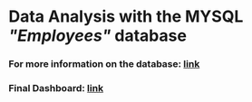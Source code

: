 # Data Analysis with the MYSQL *"Employees"*  database

### For more information on the database: [link](https://dev.mysql.com/doc/employee/en/)



### Final Dashboard: [link](https://public.tableau.com/app/profile/tiagomuzzi/viz/employees_database_visualisations/Dashboard1)
